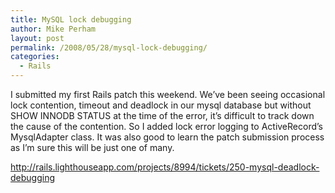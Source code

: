 ```yaml
---
title: MySQL lock debugging
author: Mike Perham
layout: post
permalink: /2008/05/28/mysql-lock-debugging/
categories:
  - Rails
---
```

I submitted my first Rails patch this weekend. We&#8217;ve been seeing occasional lock contention, timeout and deadlock in our mysql database but without SHOW INNODB STATUS at the time of the error, it&#8217;s difficult to track down the cause of the contention. So I added lock error logging to ActiveRecord&#8217;s MysqlAdapter class. It was also good to learn the patch submission process as I&#8217;m sure this will be just one of many.

<http://rails.lighthouseapp.com/projects/8994/tickets/250-mysql-deadlock-debugging>